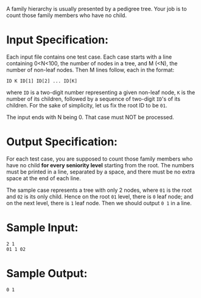 A family hierarchy is usually presented by a pedigree tree.  Your job is to count those family members who have no child.

# Input Specification:

Each input file contains one test case. Each case starts with a line  containing 0<N<100, the number of nodes in a tree, and M (<N), the number of non-leaf nodes.  Then M lines follow, each in the format:

```
ID K ID[1] ID[2] ... ID[K]
```

where `ID` is a two-digit number representing a given non-leaf node, `K` is the number of its children, followed by a sequence of two-digit `ID`'s of its children.  For the sake of simplicity, let us fix the root ID to be `01`.

The input ends with N being 0.  That case must NOT be processed.

# Output Specification:

For each test case, you are supposed to count those family members who have no child **for every seniority level** starting from the root.  The numbers must be printed in a line,  separated by a space, and there must be no extra space at the end of  each line.

The sample case represents a tree with only 2 nodes, where `01` is the root and `02` is its only child.  Hence on the root `01` level, there is `0` leaf node; and on the next level, there is `1` leaf node.  Then we should output `0 1` in a line.

# Sample Input:

```
2 1
01 1 02 
```

# Sample Output:

```
0 1 
```